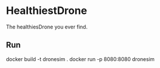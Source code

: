 # HealthiestDrone
 
The healthiesDrone you ever find.

## Run
docker build -t dronesim .
docker run -p 8080:8080 dronesim
